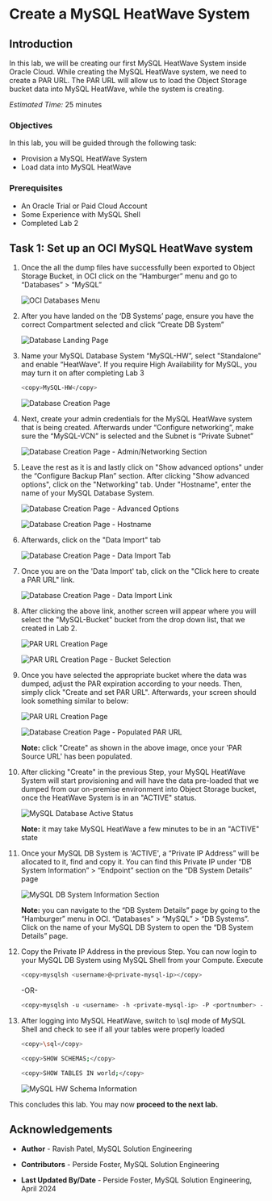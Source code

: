 # Create a MySQL HeatWave System

## Introduction

In this lab, we will be creating our first MySQL HeatWave System inside Oracle Cloud. While creating the MySQL HeatWave system, we need to create a PAR URL. The PAR URL will allow us to load the Object Storage bucket data into MySQL HeatWave, while the system is creating.

_Estimated Time:_ 25 minutes

### Objectives

In this lab, you will be guided through the following task:

- Provision a MySQL HeatWave System
- Load data into MySQL HeatWave

### Prerequisites

- An Oracle Trial or Paid Cloud Account
- Some Experience with MySQL Shell
- Completed Lab 2

## Task 1: Set up an OCI MySQL HeatWave system

1. Once the all the dump files have successfully been exported to Object Storage Bucket, in OCI click on the “Hamburger” menu and go to “Databases” > “MySQL”

    ![OCI Databases Menu](./images/mysql-nav1-new.png "mysql-nav")

2. After you have landed on the ‘DB Systems’ page, ensure you have the correct Compartment selected and click “Create DB System”

    ![Database Landing Page](./images/create-hw1-new.png "mysql-nav2")

3. Name your MySQL Database System “MySQL-HW”, select "Standalone" and enable “HeatWave”. If you require High Availability for MySQL, you may turn it on after completing Lab 3
    ```bash
    <copy>MySQL-HW</copy>
    ```

    ![Database Creation Page](./images/create-hw02-new.png "mysql-nav3")

4. Next, create your admin credentials for the MySQL HeatWave system that is being created. Afterwards under “Configure networking”, make sure the “MySQL-VCN” is selected and the Subnet is “Private Subnet”

    ![Database Creation Page - Admin/Networking Section](./images/hw-priv1-new.png "mysql-nav4")

5. Leave the rest as it is and lastly click on "Show advanced options" under the “Configure Backup Plan” section. After clicking "Show advanced options", click on the "Networking" tab. Under "Hostname", enter the name of your MySQL Database System.

    ![Database Creation Page - Advanced Options](./images/show-adv-new.png "show-advanced-options")

    ![Database Creation Page - Hostname](./images/hostname1-new.png "enter-hostname")

6. Afterwards, click on the "Data Import" tab

    ![Database Creation Page - Data Import Tab](./images/show-adv2-new.png "data-import")

7. Once you are on the 'Data Import' tab, click on the "Click here to create a PAR URL" link.

    ![Database Creation Page - Data Import Link](./images/create-par1-new.png "data-imp-options-hw2")

8. After clicking the above link, another screen will appear where you will select the "MySQL-Bucket" bucket from the drop down list, that we created in Lab 2.

    ![PAR URL Creation Page](./images/select-buck01-new.png "select-bucket")

    ![PAR URL Creation Page - Bucket Selection](./images/select-buck02-new.png "select-bucket2")

9. Once you have selected the appropriate bucket where the data was dumped, adjust the PAR expiration according to your needs. Then, simply click "Create and set PAR URL". Afterwards, your screen should look something similar to below:

    ![PAR URL Creation Page](./images/set-par-new.png "create-hw-using-par")

    ![Database Creation Page - Populated PAR URL](./images/create-hw-01-new.png "create-hw")

     **Note:** click "Create" as shown in the above image, once your 'PAR Source URL' has been populated.

10. After clicking "Create" in the previous Step, your MySQL HeatWave System will start provisioning and will have the data pre-loaded that we dumped from our on-premise environment into Object Storage bucket, once the HeatWave System is in an "ACTIVE" status.

    ![MySQL Database Active Status](./images/db-ready-new.png "MySQL-Active")

    **Note:** it may take MySQL HeatWave a few minutes to be in an "ACTIVE" state

11. Once your MySQL DB System is 'ACTIVE', a “Private IP Address” will be allocated to it, find and copy it. You can find this Private IP under “DB System Information” > “Endpoint” section on the “DB System Details” page

    ![MySQL DB System Information Section](./images/hw-ip1-new.png "MySQL-IP")

    **Note:** you can navigate to the “DB System Details” page by going to the “Hamburger” menu in OCI. “Databases” > “MySQL” > “DB Systems”. Click on the name of your MySQL DB System to open the “DB System Details” page.

12. Copy the Private IP Address in the previous Step. You can now login to your MySQL DB System using MySQL Shell from your Compute. Execute

    ```bash
    <copy>mysqlsh <username>@<private-mysql-ip></copy>
    ```

    -OR-

    ```bash
    <copy>mysqlsh -u <username> -h <private-mysql-ip> -P <portnumber> -p</copy>
    ```

13. After logging into MySQL HeatWave, switch to \sql mode of MySQL Shell and check to see if all your tables were properly loaded

    ```bash
    <copy>\sql</copy>
    ```

    ```bash
    <copy>SHOW SCHEMAS;</copy>
    ```

    ```bash
    <copy>SHOW TABLES IN world;</copy>
    ```

    ![MySQL HW Schema Information](./images/confirm-dump3.png "confirm-dump")

This concludes this lab. You may now **proceed to the next lab.**

## Acknowledgements

- **Author** - Ravish Patel, MySQL Solution Engineering

- **Contributors** - Perside Foster, MySQL Solution Engineering

- **Last Updated By/Date** - Perside Foster, MySQL Solution Engineering, April 2024
